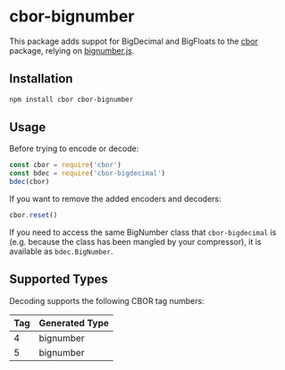 # cbor-bignumber

This package adds suppot for BigDecimal and BigFloats to the [cbor](../cbor)
package, relying on [bignumber.js](https://github.com/MikeMcl/bignumber.js).

## Installation

```sh
npm install cbor cbor-bignumber
```

## Usage

Before trying to encode or decode:

```js
const cbor = require('cbor')
const bdec = require('cbor-bigdecimal')
bdec(cbor)
```

If you want to remove the added encoders and decoders:

```js
cbor.reset()
```

If you need to access the same BigNumber class that `cbor-bigdecimal` is (e.g.
because the class has been mangled by your compressor), it is available as
`bdec.BigNumber`.

## Supported Types

Decoding supports the following CBOR tag numbers:

| Tag | Generated Type      |
|-----|---------------------|
| 4   | bignumber           |
| 5   | bignumber           |


